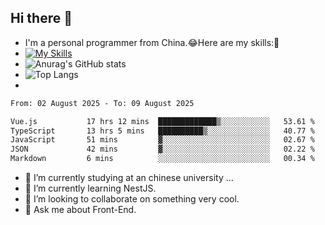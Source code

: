 ## Hi there 👋
- I'm a personal programmer from China.😂Here are my skills:🤔
- [![My Skills](https://skillicons.dev/icons?i=js,html,css,vue,typescript,java,golang)](https://skillicons.dev)
- ![Anurag's GitHub stats](https://github-readme-stats.vercel.app/api?username=FluffyChi-Xing&count_private=true&show_icons=true&theme=radical)
- ![Top Langs](https://github-readme-stats.vercel.app/api/top-langs/?username=FluffyChi-Xing)
- <!--START_SECTION:waka-->

```txt
From: 02 August 2025 - To: 09 August 2025

Vue.js           17 hrs 12 mins  █████████████▒░░░░░░░░░░░   53.61 %
TypeScript       13 hrs 5 mins   ██████████▒░░░░░░░░░░░░░░   40.77 %
JavaScript       51 mins         ▓░░░░░░░░░░░░░░░░░░░░░░░░   02.67 %
JSON             42 mins         ▓░░░░░░░░░░░░░░░░░░░░░░░░   02.22 %
Markdown         6 mins          ░░░░░░░░░░░░░░░░░░░░░░░░░   00.34 %
```

<!--END_SECTION:waka-->
- 🔭 I’m currently studying at an chinese university ...
- 🌱 I’m currently learning NestJS.
- 👯 I’m looking to collaborate on something very cool.
- 💬 Ask me about Front-End.
